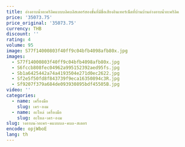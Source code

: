 ```yaml
---
title: อ่างอาบน้ำอะคริลิคแบบบลิคบลิสเตอร์สองชั้นที่มีชื่อเสียงอินเทอร์เน็ตที่บ้านบ้านอ่างอาบน้ำอะคริลิค
price: '35073.75'
price_original: '35073.75'
currency: THB
discount: ''
rating: 4
volume: 95
image: S77f14000803f40ff9c04bfb4098afb80x.jpg
images:
  - S77f14000803f40ff9c04bfb4098afb80x.jpg
  - S6fccb808fec04962a995152392aed95fs.jpg
  - Sb1a6425442a74a4193504e271d0ec2622.jpg
  - Sf2e5f50fd8f843739f9eca16350894c3R.jpg
  - Sf9207f379a684de093930895bdf45505B.jpg
video: ''
categories:
  - name: เครื่องมือ
    slug: เคร-องม
  - name: อะไหล่ เครื่องมือ
    slug: อะไหล-เคร-องม
slug: างอาบน-ำอะคร-คแบบบล-คบล-สเตอร
encode: opjWboE
lang: th
---
```

  